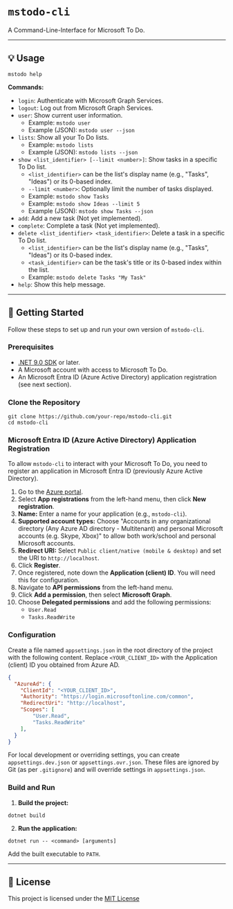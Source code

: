 # `mstodo-cli`

A Command-Line-Interface for Microsoft To Do.

---

## 💡 Usage

```pwsh
mstodo help
```

**Commands:**

-   `login`: Authenticate with Microsoft Graph Services.
-   `logout`: Log out from Microsoft Graph Services.
-   `user`: Show current user information.
    *   Example: `mstodo user`
    *   Example (JSON): `mstodo user --json`
-   `lists`: Show all your To Do lists.
    *   Example: `mstodo lists`
    *   Example (JSON): `mstodo lists --json`
-   `show <list_identifier> [--limit <number>]`: Show tasks in a specific To Do list.
    *   `<list_identifier>` can be the list's display name (e.g., "Tasks", "Ideas") or its 0-based index.
    *   `--limit <number>`: Optionally limit the number of tasks displayed.
    *   Example: `mstodo show Tasks`
    *   Example: `mstodo show Ideas --limit 5`
    *   Example (JSON): `mstodo show Tasks --json`
-   `add`: Add a new task (Not yet implemented).
-   `complete`: Complete a task (Not yet implemented).
-   `delete <list_identifier> <task_identifier>`: Delete a task in a specific To Do list.
    *   `<list_identifier>` can be the list's display name (e.g., "Tasks", "Ideas") or its 0-based index.
    *   `<task_identifier>` can be the task's title or its 0-based index within the list.
    *   Example: `mstodo delete Tasks "My Task"`
-   `help`: Show this help message.

---

## 🚀 Getting Started

Follow these steps to set up and run your own version of `mstodo-cli`.

### Prerequisites

-   [.NET 9.0 SDK](https://dotnet.microsoft.com/download/dotnet/9.0) or later.
-   A Microsoft account with access to Microsoft To Do.
-   An Microsoft Entra ID (Azure Active Directory) application registration (see next section).

### Clone the Repository

```pwsh
git clone https://github.com/your-repo/mstodo-cli.git
cd mstodo-cli
```

### Microsoft Entra ID (Azure Active Directory) Application Registration

To allow `mstodo-cli` to interact with your Microsoft To Do, you need to register an application in Microsoft Entra ID (previously Azure Active Directory).

1.  Go to the [Azure portal](https://portal.azure.com/).
2.  Select **App registrations** from the left-hand menu, then click **New registration**.
3.  **Name:** Enter a name for your application (e.g., `mstodo-cli`).
4.  **Supported account types:** Choose "Accounts in any organizational directory (Any Azure AD directory - Multitenant) and personal Microsoft accounts (e.g. Skype, Xbox)" to allow both work/school and personal Microsoft accounts.
5.  **Redirect URI:** Select `Public client/native (mobile & desktop)` and set the URI to `http://localhost`.
6.  Click **Register**.
7.  Once registered, note down the **Application (client) ID**. You will need this for configuration.
8.  Navigate to **API permissions** from the left-hand menu.
9.  Click **Add a permission**, then select **Microsoft Graph**.
10. Choose **Delegated permissions** and add the following permissions:
    *   `User.Read`
    *   `Tasks.ReadWrite`

### Configuration

Create a file named `appsettings.json` in the root directory of the project with the following content. Replace `<YOUR_CLIENT_ID>` with the Application (client) ID you obtained from Azure AD.

```json
{
  "AzureAd": {
    "ClientId": "<YOUR_CLIENT_ID>",
    "Authority": "https://login.microsoftonline.com/common",
    "RedirectUri": "http://localhost",
    "Scopes": [
        "User.Read",
        "Tasks.ReadWrite"
    ],
  }
}
```

For local development or overriding settings, you can create `appsettings.dev.json` or `appsettings.ovr.json`. These files are ignored by Git (as per `.gitignore`) and will override settings in `appsettings.json`.

### Build and Run

1.  **Build the project:**

```pwsh
dotnet build
```

2.  **Run the application:**

```pwsh
dotnet run -- <command> [arguments]
```

Add the built executable to `PATH`.

---

## 📄 License

This project is licensed under the [MIT License](./LICENSE)
